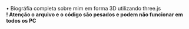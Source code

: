 • Biográfia completa sobre mim em forma 3D utilizando three.js <br>
**! Atenção o arquivo e o código são pesados e podem não funcionar em todos os PC**

